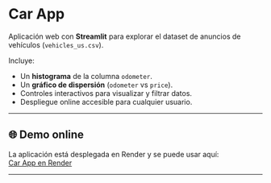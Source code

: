 # Car App

Aplicación web con **Streamlit** para explorar el dataset de anuncios de vehículos (`vehicles_us.csv`).

Incluye:
- Un **histograma** de la columna `odometer`.
- Un **gráfico de dispersión** (`odometer` vs `price`).
- Controles interactivos para visualizar y filtrar datos.
- Despliegue online accesible para cualquier usuario.

---

## 🌐 Demo online
La aplicación está desplegada en Render y se puede usar aquí:  
[Car App en Render](https://car-app-gt30.onrender.com)

---